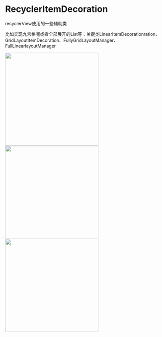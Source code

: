 # RecyclerItemDecoration

recyclerView使用的一些辅助类

比如实现九宫格呢或者全部展开的List等：关键类LinearItemDecorationration、GridLayoutItemDecoration、FullyGridLayoutManager、FullLinearlayoutManager

<img src="https://github.com/happylishang/RecyclerItemDecoration/blob/master/img/1.gif" width=300/> 
<img src="https://github.com/happylishang/RecyclerItemDecoration/blob/master/img/2.gif" width=300/>
<img src="https://github.com/happylishang/RecyclerItemDecoration/blob/master/img/3.gif" width=300/>
